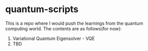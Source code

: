 # quantum-scripts


This is a repo where I would push the learnings from the quantum computing world.
The contents are as follows(for now):

1. Variational Quantum Eigensolver - VQE
2. TBD
